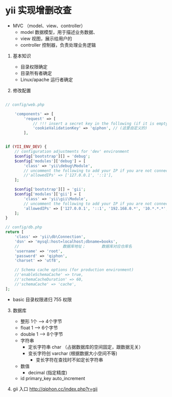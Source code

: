 # yii 实现增删改查

- MVC （model、view、controller）
    - model 数据模型，用于描述业务数据、
    - view  视图，展示给用户的
    - controller 控制器，负责处理业务逻辑

1. 基本知识
    - 目录权限确定
    - 目录所有者确定
    - Linux/apache 运行者确定

2. 修改配置

```php

// config/web.php

    'components' => [
        'request' => [
            // !!! insert a secret key in the following (if it is empty) - this is required by cookie validation
            'cookieValidationKey' => 'qiphon', // (这里自定义的)
        ],


if (YII_ENV_DEV) {
    // configuration adjustments for 'dev' environment
    $config['bootstrap'][] = 'debug';
    $config['modules']['debug'] = [
        'class' => 'yii\debug\Module',
        // uncomment the following to add your IP if you are not connecting from localhost.
        //'allowedIPs' => ['127.0.0.1', '::1'],
    ];

    $config['bootstrap'][] = 'gii';
    $config['modules']['gii'] = [
        'class' => 'yii\gii\Module',
        // uncomment the following to add your IP if you are not connecting from localhost.
        'allowedIPs' => ['127.0.0.1', '::1', '192.168.0.*', '10.*.*.*', '172.16.*.*'],
    ];
}

// config/db.php
return [
    'class' => 'yii\db\Connection',
    'dsn' => 'mysql:host=localhost;dbname=books',
    //                   数据库地址；       数据库对应仓库名
    'username' => 'root',
    'password' => 'qiphon',
    'charset' => 'utf8',

    // Schema cache options (for production environment)
    //'enableSchemaCache' => true,
    //'schemaCacheDuration' => 60,
    //'schemaCache' => 'cache',
];

```
- basic 目录权限递归 755 权限

3. 数据库

    - 整形  1个 --> 4个字节
    - float 1 --> 6个字节
    - double 1 --> 8个字节
    - 字符串
        - 定长字符串 char   （占据数据库的空间固定，跟数据无关）
        - 变长字符创 varchar (根据数据大小空间不等)
            - 变长字符在查找时不如定长字符串
    - 数值
        - decimal (指定精度)
    - id primary_key auto_increment

4. gii 入口  http://qiphon.cc/index.php?r=gii